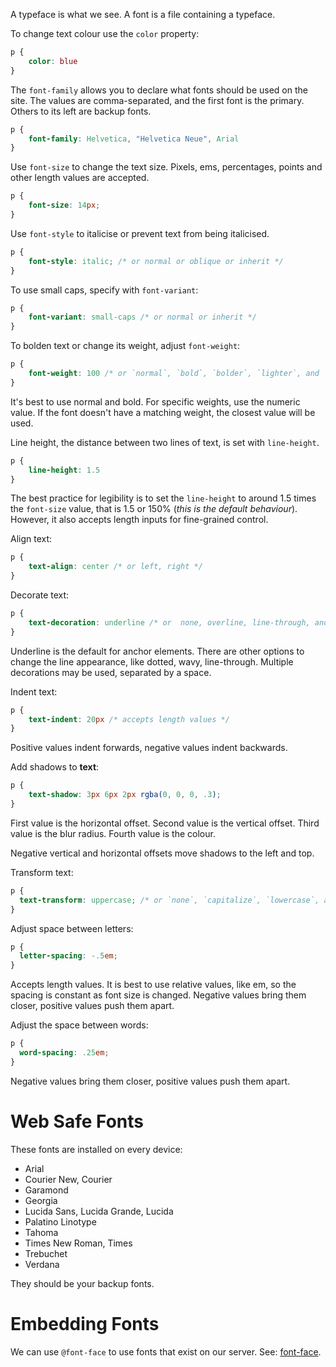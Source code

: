 A typeface is what we see.
A font is a file containing a typeface.

To change text colour use the `color` property:
```css
p {
	color: blue
}
```

The `font-family` allows you to declare what fonts should be used on the site. The values are comma-separated, and the first font is the primary. Others to its left are backup fonts.
```css
p {
	font-family: Helvetica, "Helvetica Neue", Arial 
}
```

Use `font-size` to change the text size. Pixels, ems, percentages, points and other length values are accepted.
```css
p {
	font-size: 14px;
}
```

Use `font-style` to italicise or prevent text from being italicised.
```css
p {
	font-style: italic; /* or normal or oblique or inherit */
}
```

To use small caps, specify with `font-variant`:
```css
p {
	font-variant: small-caps /* or normal or inherit */
}
```

To bolden text or change its weight, adjust `font-weight`:
```css
p {
	font-weight: 100 /* or `normal`, `bold`, `bolder`, `lighter`, and `inherit`. */
}
```

It's best to use normal and bold. For specific weights, use the numeric value. If the font doesn't have a matching weight, the closest value will be used.

Line height, the distance between two lines of text, is set with `line-height`.
```css
p {
	line-height: 1.5
}
```

The best practice for legibility is to set the `line-height` to around 1.5 times the `font-size` value, that is 1.5 or 150% (*this is the default behaviour*). However, it also accepts length inputs for fine-grained control. 

Align text:
```css
p {
	text-align: center /* or left, right */
}
```

Decorate text:
```css
p {
	text-decoration: underline /* or  none, overline, line-through, and inherit.*/
}
```

Underline is the default for anchor elements. There are other options to change the line appearance, like dotted, wavy, line-through. Multiple decorations may be used, separated by a space.

Indent text:
```css
p {
	text-indent: 20px /* accepts length values */
}
```
Positive values indent forwards, negative values indent backwards.

Add shadows to **text**:
```css
p {
	text-shadow: 3px 6px 2px rgba(0, 0, 0, .3);
}
```

First value is the horizontal offset.
Second value is the vertical offset.
Third value is the blur radius.
Fourth value is the colour.

Negative vertical and horizontal offsets move shadows to the left and top.

Transform text:
```css
p {
  text-transform: uppercase; /* or `none`, `capitalize`, `lowercase`, and `inherit`.*/
}
```

Adjust space between letters:
```css
p {
  letter-spacing: -.5em;
}
```

Accepts length values. It is best to use relative values, like em, so the spacing is constant as font size is changed.
Negative values bring them closer, positive values push them apart.

Adjust the space between words:
```css
p {
  word-spacing: .25em;
}
```
Negative values bring them closer, positive values push them apart.

# Web Safe Fonts
These fonts are installed on every device:
- Arial
- Courier New, Courier
- Garamond
- Georgia
- Lucida Sans, Lucida Grande, Lucida
- Palatino Linotype
- Tahoma
- Times New Roman, Times
- Trebuchet
- Verdana

They should be your backup fonts.
# Embedding Fonts
We can use `@font-face` to use fonts that exist on our server. See: [font-face](https://web.dev/learn/css/typography?continue=https%3A%2F%2Fweb.dev%2Flearn%2Fcss%23article-https%3A%2F%2Fweb.dev%2Flearn%2Fcss%2Ftypography#font-face).
